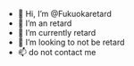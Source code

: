 - 👋 Hi, I’m @Fukuokaretard
- 👀 I’m an retard
- 🌱 I’m currently retard
- 💞️ I’m looking to not be retard
- 📫 do not contact me


